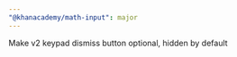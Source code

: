 ```yaml
---
"@khanacademy/math-input": major
---
```


Make v2 keypad dismiss button optional, hidden by default
